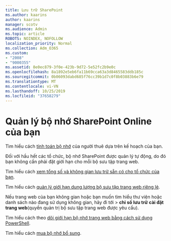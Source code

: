 ```yaml
---
title: Lưu trữ SharePoint
ms.author: kaarins
author: kaarins
manager: scotv
ms.audience: Admin
ms.topic: article
ROBOTS: NOINDEX, NOFOLLOW
localization_priority: Normal
ms.collection: Adm_O365
ms.custom:
- "2008"
- "9000355"
ms.assetid: 8e0ec879-3f0e-423b-9d72-5e52fc2b9e0c
ms.openlocfilehash: 8a1892e5eb6fa11b69cca63a3d8465583ddb185c
ms.sourcegitcommit: 0b06093dabd685f76cc39b1d7c0f8b03883b6e79
ms.translationtype: MT
ms.contentlocale: vi-VN
ms.lasthandoff: 10/25/2019
ms.locfileid: "37658279"
---
```

# <a name="manage-your-sharepoint-online-storage"></a>Quản lý bộ nhớ SharePoint Online của bạn

Tìm hiểu cách [tính toán bộ nhớ](https://docs.microsoft.com/office365/servicedescriptions/sharepoint-online-service-description/sharepoint-online-limits?redirectedfrom=MSDN#limits-by-plan) của người thuê dựa trên kế hoạch của bạn.

Đối với hầu hết các tổ chức, bộ nhớ SharePoint được quản lý tự động, do đó bạn không cần phải đặt giới hạn cho mỗi bộ sưu tập trang web.

Tìm hiểu cách [xem tổng số và không gian lưu trữ sẵn có cho tổ chức của bạn](https://docs.microsoft.com/sharepoint/manage-site-collection-storage-limits).

Tìm hiểu cách [quản lý giới hạn dung lượng bộ sưu tập trang web riêng lẻ](https://docs.microsoft.com/sharepoint/manage-site-collection-storage-limits#manage-individual-site-storage-limits).

Nếu trang web của bạn không gian hoặc bạn muốn tìm hiểu thư viện hoặc danh sách nào đang sử dụng không gian, hãy đi tới > **chỉ số lưu trữ** **cài đặt trang web**(quyền quản trị bộ sưu tập trang web được yêu cầu).

Tìm hiểu cách theo [dõi giới hạn bộ nhớ trang web bằng cách sử dụng PowerShell](https://docs.microsoft.com/sharepoint/manage-site-collection-storage-limits#monitor-site-storage-limits-by-using-powershell).

Tìm hiểu cách [mua bộ nhớ bổ sung](https://docs.microsoft.com/office365/admin/subscriptions-and-billing/add-storage-space). 
  